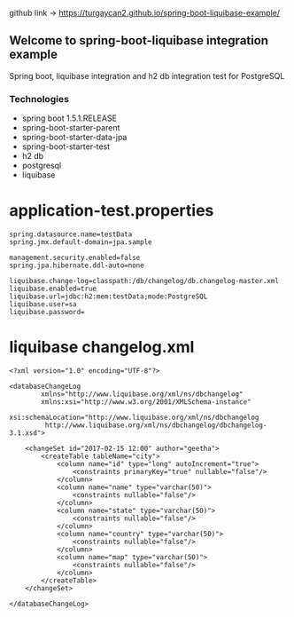 
github link -> https://turgaycan2.github.io/spring-boot-liquibase-example/

## Welcome to spring-boot-liquibase integration example

Spring boot, liquibase integration and h2 db integration test for PostgreSQL 


### Technologies

- spring boot 1.5.1.RELEASE
- spring-boot-starter-parent
- spring-boot-starter-data-jpa
- spring-boot-starter-test
- h2 db
- postgresql
- liquibase

# application-test.properties

```
spring.datasource.name=testData
spring.jmx.default-domain=jpa.sample

management.security.enabled=false
spring.jpa.hibernate.ddl-auto=none

liquibase.change-log=classpath:/db/changelog/db.changelog-master.xml
liquibase.enabled=true
liquibase.url=jdbc:h2:mem:testData;mode:PostgreSQL
liquibase.user=sa
liquibase.password=
```

# liquibase changelog.xml

```
<?xml version="1.0" encoding="UTF-8"?>

<databaseChangeLog
        xmlns="http://www.liquibase.org/xml/ns/dbchangelog"
        xmlns:xsi="http://www.w3.org/2001/XMLSchema-instance"
        xsi:schemaLocation="http://www.liquibase.org/xml/ns/dbchangelog
         http://www.liquibase.org/xml/ns/dbchangelog/dbchangelog-3.1.xsd">

    <changeSet id="2017-02-15 12:00" author="geetha">
        <createTable tableName="city">
            <column name="id" type="long" autoIncrement="true">
                <constraints primaryKey="true" nullable="false"/>
            </column>
            <column name="name" type="varchar(50)">
                <constraints nullable="false"/>
            </column>
            <column name="state" type="varchar(50)">
                <constraints nullable="false"/>
            </column>
            <column name="country" type="varchar(50)">
                <constraints nullable="false"/>
            </column>
            <column name="map" type="varchar(50)">
                <constraints nullable="false"/>
            </column>
        </createTable>
    </changeSet>

</databaseChangeLog>

```
